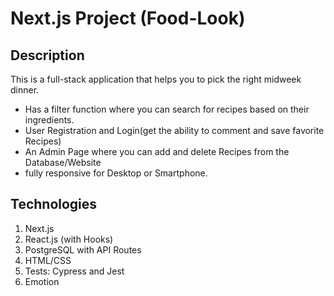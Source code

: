 # Next.js Project (Food-Look)

## Description

This is a full-stack application that helps you to pick the right midweek dinner.
+ Has a filter function where you can search for recipes based on their ingredients.
+ User Registration and Login(get the ability to comment and save favorite Recipes)
+ An Admin Page where you can add and delete Recipes from the Database/Website
+ fully responsive for Desktop or Smartphone.


## Technologies

1. Next.js
2. React.js (with Hooks)
3. PostgreSQL with API Routes
4. HTML/CSS
5. Tests: Cypress and Jest
6. Emotion 
